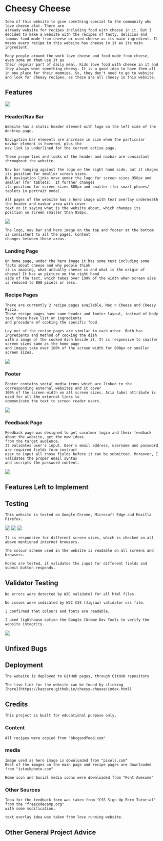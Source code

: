 <md> 

# Cheesy Cheese

    Idea of this website to give something special to the community who love cheese alot. There are 
    already website for recipes including food with cheese in it. But I decided to make a website with the recipes of tasty, delicius and famous food made from cheese or used cheese as its main ingredient. It means every recipe in this website has cheese in it as its main ingredient.

    Many people around the work love cheese and food made from cheese, even some on them use it as 
    their regular part of daily meal. Kids love food with cheese in it and they always want something cheesy. It is a good idea to have them all in one place for their mommies. So, they don't need to go to website and look for cheesy recipes, as these are all cheesy in this website.
    
## Features

<img src="docs/responsive-main.png">

### Header/Nav Bar

    Website has a static header element with logo on the left side of the desktop page.

    Navigation bar elements are increase in size when the particular navbar element is hovered, plus the 
    nav link is underlined for the current active page.
    
    These properties and looks of the header and navbar are consistant throughout the website.

    Nav bar hanging against the logo on the right hand side, but it chages its position for smaller screen sizes. 
    But navigation links move under the logo for screen sizes 950px and smaller (for tablets). It further changes 
    its position for screen sizes 800px and smaller (for smart phones/ tablets in portrait mode)

    All pages of the website has a hero image with text overlay underneath the header and navbar area with cover 
    text on it saying what is the website about, which changes its position on screen smaller than 950px.

<img src="docs/nav-bar-hover.png">

    The logo, nav bar and hero image on the top and footer at the bottom is consistent to all the pages. Content 
    changes between those areas. 

### Landing Page

    On home page, under the hero image it has some text including some facts about cheese and why people think 
    it is amazing, what actually cheese is and what is the origin of cheese? It has an picture on the right hand 
    side of the text, which takes over 100% of the width when screen size is reduced to 800 pixels or less.

### Recipe Pages

    There are currently 2 recipe pages available, Mac n Cheese and Cheesy Pizza.
    These recipe pages have same header and footer layout, instead of body text these have list on ingredients 
    and procedure of cooking the specific food.

    Lay out of the recipe pages are similar to each other. Both has Ingredients and Method of cooking the dish 
    with a image of the cooked dish beside it. It is responsive to smaller screen sizes same as the home page 
    and images take over 100% of the screen width for 800px or smaller screen sizes.

<img src="docs/recipe-page.png">

### Footer

    Footer contains social media icons which are linked to the corresponding external websites and it cover 
    100% of the screen width on all screen sizes. Aria label attribute is used for all the external links to 
    communicate the text to screen reader users. 

<img src="docs/footer-responsive.png">

### Feedback Page

    Feedback page was designed to get cusotmer login and their feedback about the website, get the new ideas 
    from the target audience.
    It validates user's input. User's email address, username and password are required fields form instruct 
    user to input all those fields before it can be submitted. Moreover, I validates the proper email syntax 
    and incripts the password content.

<img src="docs/feedback.png">

## Features Left to Implement

## Testing

    This website is tested on Google Chrome, Microsoft Edge and Mozilla Firefox.

<img src="docs/testing-chrome.png">
<img src="docs/testing-edge.png">
<img src="docs/testing-firefox.png">

    It is responsive for different screen sizes, which is checked on all above mentioned internet browsers.

    The colour scheme used in the website is readable on all screens and browsers. 

    Forms are tested, it validates the input for different fields and submit button responds.

## Validator Testing

    No errors were detected by W3C validatol for all html files.

    No issues were indicated by W3C CSS (Jigsaw) validator css file.

    I confirmed that colours and fonts are readable.

    I used lighthouse option the Google Chrome Dev Tools to verify the website integrity. 
    
<img src="docs/lighthouse-report.png">


## Unfixed Bugs

## Deployment

    The website is deployed to GitHub pages, through GitHub repository

    The live link for the website can be found by clicking 
    [here](https://kazcare.github.io/cheesy-cheese/index.html)
    
## Credits

    This project is built for educational purpose only.
    
### Content

    All recipes were copied from "bbcgoodfood.com"

### media

    Image used as hero image is downloaded from "pixels.com"
    Rest of the images on the main page and recipe pages are downloaded from "istockphoto.com"

    Home icon and Social media icons were downloaded from "Font Awesome"

### Other Sources

    Idea for the feedback form was taken from "CSS Sign Up Form Tutorial" from the "freecodecamp.org" 
    with some modification.

    text overlay idea was taken from love running website.

## Other General Project Advice